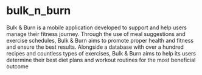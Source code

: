 # bulk_n_burn

Bulk & Burn is a mobile application developed to support and help users manage
their fitness journey. Through the use of meal suggestions and exercise schedules,
Bulk & Burn aims to promote proper health and fitness and ensure the best results.
Alongside a database with over a hundred recipes and countless types of exercises,
Bulk & Burn aims to help its users determine their best diet plans and workout
routines for the most beneficial outcome

